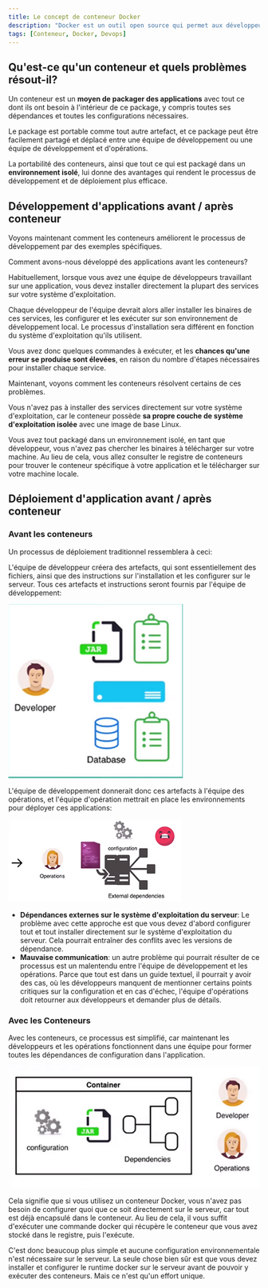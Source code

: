 ```yaml
---
title: Le concept de conteneur Docker
description: "Docker est un outil open source qui permet aux développeurs de créer, déployer, exécuter, mettre à jour et gérer les conteneurs."
tags: [Conteneur, Docker, Devops]
---
```


<!--truncate-->

## Qu'est-ce qu'un conteneur et quels problèmes résout-il?

Un conteneur est un **moyen de packager des applications** avec tout ce dont ils ont besoin à l'intérieur de ce package, y compris toutes ses dépendances et toutes les configurations nécessaires.

Le package est portable comme tout autre artefact, et ce package peut être facilement partagé et déplacé entre une équipe de développement ou une équipe de développement et d'opérations.

La portabilité des conteneurs, ainsi que tout ce qui est packagé dans un **environnement isolé**, lui donne des avantages qui rendent le processus de développement et de déploiement plus efficace.

## Développement d'applications avant / après conteneur

Voyons maintenant comment les conteneurs améliorent le processus de développement par des exemples spécifiques.

Comment avons-nous développé des applications avant les conteneurs?

Habituellement, lorsque vous avez une équipe de développeurs travaillant sur une application, vous devez installer directement la plupart des services sur votre système d'exploitation.

Chaque développeur de l'équipe devrait alors aller installer les binaires de ces services, les configurer et les exécuter sur son environnement de développement local. Le processus d'installation sera différent en fonction du système d'exploitation qu'ils utilisent.

Vous avez donc quelques commandes à exécuter, et les **chances qu'une erreur se produise sont élevées**, en raison du nombre d'étapes nécessaires pour installer chaque service.

Maintenant, voyons comment les conteneurs résolvent certains de ces problèmes.

Vous n'avez pas à installer des services directement sur votre système d'exploitation, car le conteneur possède **sa propre couche de système d'exploitation isolée** avec une image de base Linux.

Vous avez tout packagé dans un environnement isolé, en tant que développeur, vous n'avez pas chercher les binaires à télécharger sur votre machine. Au lieu de cela, vous allez consulter le registre de conteneurs pour trouver le conteneur spécifique à votre application et le télécharger sur votre machine locale.

## Déploiement d'application avant / après conteneur

### Avant les conteneurs

Un processus de déploiement traditionnel ressemblera à ceci:

L'équipe de développeur créera des artefacts, qui sont essentiellement des fichiers, ainsi que des instructions sur l'installation et les configurer sur le serveur. Tous ces artefacts et instructions seront fournis par l'équipe de développement:

![alt text](/img/image.png)

L'équipe de développement donnerait donc ces artefacts à l'équipe des opérations, et l'équipe d'opération mettrait en place les environnements pour déployer ces applications:

![Texte alt](/img/image-1.png)

- **Dépendances externes sur le système d'exploitation du serveur**: Le problème avec cette approche est que vous devez d'abord configurer tout et tout installer directement sur le système d'exploitation du serveur. Cela pourrait entraîner des conflits avec les versions de dépendance.
- **Mauvaise communication**: un autre problème qui pourrait résulter de ce processus est un malentendu entre l'équipe de développement et les opérations. Parce que tout est dans un guide textuel, il pourrait y avoir des cas, où les développeurs manquent de mentionner certains points critiques sur la configuration et en cas d'échec, l'équipe d'opérations doit retourner aux développeurs et demander plus de détails.

### Avec les Conteneurs

Avec les conteneurs, ce processus est simplifié, car maintenant les développeurs et les opérations fonctionnent dans une équipe pour former toutes les dépendances de configuration dans l'application.

![Texte alt](/img/image-2.png)

Cela signifie que si vous utilisez un conteneur Docker, vous n'avez pas besoin de configurer quoi que ce soit directement sur le serveur, car tout est déjà encapsulé dans le conteneur. Au lieu de cela, il vous suffit d'exécuter une commande docker qui récupère le conteneur que vous avez stocké dans le registre, puis l'exécute.

C'est donc beaucoup plus simple et aucune configuration environnementale n'est nécessaire sur le serveur. La seule chose bien sûr est que vous devez installer et configurer le runtime docker sur le serveur avant de pouvoir y exécuter des conteneurs. Mais ce n'est qu'un effort unique.
